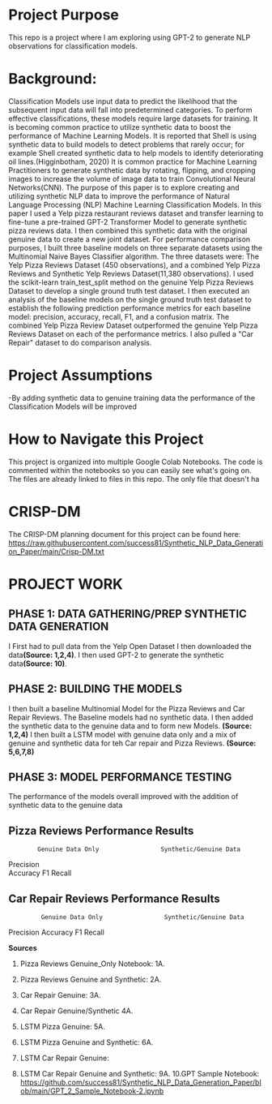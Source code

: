 # Project Purpose
This repo is a project where I am exploring using GPT-2 to generate NLP observations for classification models.

# Background:
Classification Models use input data to predict the likelihood that the subsequent input data will fall into predetermined categories. To perform effective classifications, these models require large datasets for training. It is becoming common practice to utilize synthetic data to boost the performance of Machine Learning Models. It is reported that Shell is using synthetic data to build models to detect problems that rarely occur; for example Shell created synthetic data to help models to identify deteriorating oil lines.(Higginbotham, 2020) It is common practice for Machine Learning Practitioners to generate synthetic data by rotating, flipping, and cropping images to increase the volume of image data to train Convolutional Neural Networks(CNN). The purpose of this paper is to explore creating and utilizing synthetic NLP data to improve the performance of Natural Language Processing (NLP) Machine Learning Classification Models. In this paper I used a Yelp pizza restaurant reviews dataset and transfer learning to fine-tune a pre-trained GPT-2 Transformer Model to generate synthetic pizza reviews data. I then combined this synthetic data with the original genuine data to create a new joint dataset. For performance comparison purposes,  I built three baseline models on three separate datasets using the Multinomial Naive Bayes Classifier algorithm. The three datasets were: The Yelp Pizza Reviews Dataset (450 observations),  and a combined Yelp Pizza Reviews and Synthetic Yelp Reviews Dataset(11,380 observations). I used the scikit-learn train_test_split method on the genuine Yelp Pizza Reviews Dataset to develop a single ground truth test dataset. I then executed an analysis of the baseline models on the single ground truth test dataset to establish the following prediction performance metrics for each baseline model: precision, accuracy, recall, F1, and a confusion matrix. The combined Yelp Pizza Review Dataset outperformed the genuine Yelp Pizza Reviews Dataset on each of the performance metrics. I also pulled a "Car Repair" dataset to do comparison analysis.

# Project Assumptions
-By adding synthetic data to genuine training data the performance of the Classification Models will be improved

# How to Navigate this Project
This project is organized into multiple Google Colab Notebooks. The code is commented within the notebooks so you can easily see what's going on. The files are already linked to files in this repo. The only file that doesn't ha

# CRISP-DM 

The CRISP-DM planning document for this project can be found here:
https://raw.githubusercontent.com/success81/Synthetic_NLP_Data_Generation_Paper/main/Crisp-DM.txt

# PROJECT WORK

## PHASE 1: DATA GATHERING/PREP SYNTHETIC DATA GENERATION
I First had to pull data from the Yelp Open Dataset I then downloaded the data<b>(Source: 1,2,4)</b>. I then used GPT-2 to generate the synthetic data<b>(Source: 10)</b>. 

## PHASE 2: BUILDING THE MODELS
I then built a baseline Multinomial Model for the Pizza Reviews and Car Repair Reviews. The Baseline models had no synthetic data. I then added the synthetic data 
to the genuine data and to form new Models. <b>(Source: 1,2,4)</b> I then built a LSTM model with genuine data only and a mix of genuine and synthetic data for teh Car repair and Pizza Reviews. <b>(Source: 5,6,7,8)</b>

## PHASE 3: MODEL PERFORMANCE TESTING
The performance of the models overall improved with the addition of synthetic data to the genuine data

## Pizza Reviews Performance Results                          
            
            Genuine Data Only                 Synthetic/Genuine Data
Precision     
Accuracy
F1
Recall

## Car Repair Reviews Performance Results

             Genuine Data Only                 Synthetic/Genuine Data
Precision
Accuracy
F1
Recall



<b>Sources</b>
1. Pizza Reviews Genuine_Only Notebook:
1A.
2. Pizza Reviews Genuine and Synthetic:
2A.
3. Car Repair Genuine:
3A.
4. Car Repair Genuine/Synthetic
4A.
5. LSTM Pizza Genuine: 
5A.
6. LSTM Pizza Genuine and Synthetic: 
6A. 
7. LSTM Car Repair Genuine: 

9. LSTM Car Repair Genuine and Synthetic: 
9A.
10.GPT Sample Notebook: https://github.com/success81/Synthetic_NLP_Data_Generation_Paper/blob/main/GPT_2_Sample_Notebook-2.ipynb


